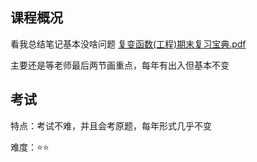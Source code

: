 ## 课程概况



看我总结笔记基本没啥问题  [复变函数(工程)期末复习宝典.pdf](资料库\工程数学（复变）\复变函数(工程)期末复习宝典.pdf) 

主要还是等老师最后两节画重点，每年有出入但基本不变



## 考试

特点：考试不难，并且会考原题，每年形式几乎不变

难度：⭐⭐
